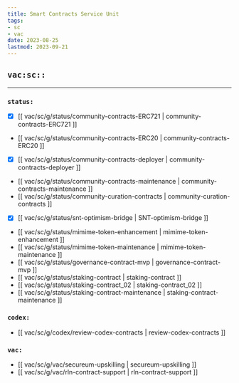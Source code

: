 ```yaml
---
title: Smart Contracts Service Unit
tags:
- sc
- vac
date: 2023-08-25
lastmod: 2023-09-21
---
```


## `vac:sc::`
---

### `status:`
* [x] [[ vac/sc/g/status/community-contracts-ERC721 | community-contracts-ERC721 ]]
* [[ vac/sc/g/status/community-contracts-ERC20 | community-contracts-ERC20 ]]
* [x] [[ vac/sc/g/status/community-contracts-deployer | community-contracts-deployer ]]
* [[ vac/sc/g/status/community-contracts-maintenance | community-contracts-maintenance ]]
* [[ vac/sc/g/status/community-curation-contracts | community-curation-contracts ]]
* [x] [[ vac/sc/g/status/snt-optimism-bridge | SNT-optimism-bridge ]]
* [[ vac/sc/g/status/mimime-token-enhancement | mimime-token-enhancement ]]
* [[ vac/sc/g/status/mimime-token-maintenance | mimime-token-maintenance ]]
* [[ vac/sc/g/status/governance-contract-mvp | governance-contract-mvp ]]
* [[ vac/sc/g/status/staking-contract | staking-contract ]]
* [[ vac/sc/g/status/staking-contract_02 | staking-contract_02 ]]
* [[ vac/sc/g/status/staking-contract-maintenance | staking-contract-maintenance ]]

### `codex:`
* [[ vac/sc/g/codex/review-codex-contracts | review-codex-contracts ]]

### `vac:`
* [[ vac/sc/g/vac/secureum-upskilling | secureum-upskilling ]]
* [[ vac/sc/g/vac/rln-contract-support | rln-contract-support ]]


